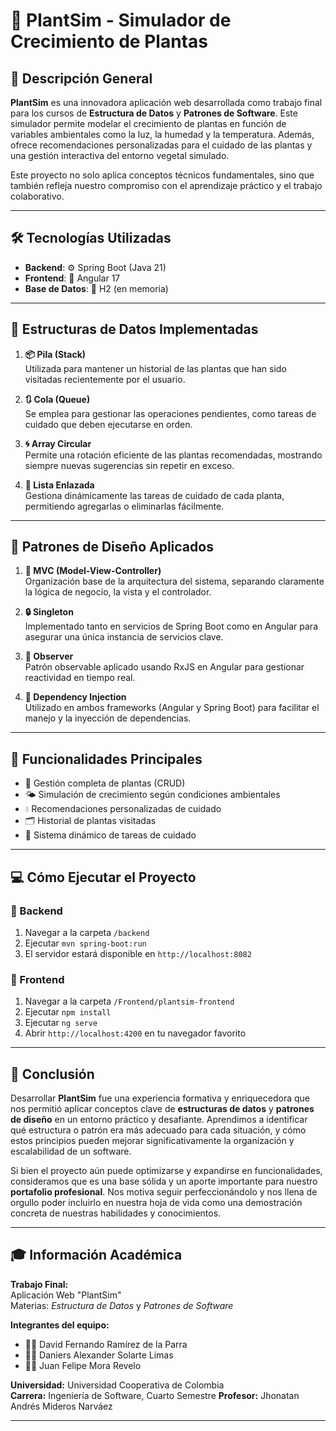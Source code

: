 
# 🌱 PlantSim - Simulador de Crecimiento de Plantas

## 🌟 Descripción General

**PlantSim** es una innovadora aplicación web desarrollada como trabajo final para los cursos de **Estructura de Datos** y **Patrones de Software**. Este simulador permite modelar el crecimiento de plantas en función de variables ambientales como la luz, la humedad y la temperatura. Además, ofrece recomendaciones personalizadas para el cuidado de las plantas y una gestión interactiva del entorno vegetal simulado.

Este proyecto no solo aplica conceptos técnicos fundamentales, sino que también refleja nuestro compromiso con el aprendizaje práctico y el trabajo colaborativo.

---

## 🛠️ Tecnologías Utilizadas

- **Backend**: ⚙️ Spring Boot (Java 21)
- **Frontend**: 🎨 Angular 17
- **Base de Datos**: 🧠 H2 (en memoria)

---

## 🧮 Estructuras de Datos Implementadas

1. **📦 Pila (Stack)**  
   Utilizada para mantener un historial de las plantas que han sido visitadas recientemente por el usuario.

2. **🔃 Cola (Queue)**  
   Se emplea para gestionar las operaciones pendientes, como tareas de cuidado que deben ejecutarse en orden.

3. **🌀 Array Circular**  
   Permite una rotación eficiente de las plantas recomendadas, mostrando siempre nuevas sugerencias sin repetir en exceso.

4. **🔗 Lista Enlazada**  
   Gestiona dinámicamente las tareas de cuidado de cada planta, permitiendo agregarlas o eliminarlas fácilmente.

---

## 🧩 Patrones de Diseño Aplicados

1. **📐 MVC (Model-View-Controller)**  
   Organización base de la arquitectura del sistema, separando claramente la lógica de negocio, la vista y el controlador.

2. **🔒 Singleton**  
   Implementado tanto en servicios de Spring Boot como en Angular para asegurar una única instancia de servicios clave.

3. **👀 Observer**  
   Patrón observable aplicado usando RxJS en Angular para gestionar reactividad en tiempo real.

4. **💉 Dependency Injection**  
   Utilizado en ambos frameworks (Angular y Spring Boot) para facilitar el manejo y la inyección de dependencias.

---

## 🚀 Funcionalidades Principales

- 🌿 Gestión completa de plantas (CRUD)
- 🌤️ Simulación de crecimiento según condiciones ambientales
- 💧 Recomendaciones personalizadas de cuidado
- 🗂️ Historial de plantas visitadas
- 📝 Sistema dinámico de tareas de cuidado

---

## 💻 Cómo Ejecutar el Proyecto

### 🔧 Backend

1. Navegar a la carpeta `/backend`
2. Ejecutar `mvn spring-boot:run`
3. El servidor estará disponible en `http://localhost:8082`

### 🎨 Frontend

1. Navegar a la carpeta `/Frontend/plantsim-frontend`
2. Ejecutar `npm install`
3. Ejecutar `ng serve`
4. Abrir `http://localhost:4200` en tu navegador favorito

---

## 🧠 Conclusión

Desarrollar **PlantSim** fue una experiencia formativa y enriquecedora que nos permitió aplicar conceptos clave de **estructuras de datos** y **patrones de diseño** en un entorno práctico y desafiante. Aprendimos a identificar qué estructura o patrón era más adecuado para cada situación, y cómo estos principios pueden mejorar significativamente la organización y escalabilidad de un software.

Si bien el proyecto aún puede optimizarse y expandirse en funcionalidades, consideramos que es una base sólida y un aporte importante para nuestro **portafolio profesional**. Nos motiva seguir perfeccionándolo y nos llena de orgullo poder incluirlo en nuestra hoja de vida como una demostración concreta de nuestras habilidades y conocimientos.

---

## 🎓 Información Académica

**Trabajo Final:**  
Aplicación Web "PlantSim"  
Materias: *Estructura de Datos* y *Patrones de Software*

**Integrantes del equipo:**  
- 👨‍💻 David Fernando Ramírez de la Parra  
- 👨‍💻 Daniers Alexander Solarte Limas  
- 👨‍💻 Juan Felipe Mora Revelo  

**Universidad:** Universidad Cooperativa de Colombia  
**Carrera:** Ingeniería de Software, Cuarto Semestre
**Profesor:** Jhonatan Andrés Mideros Narváez

---
